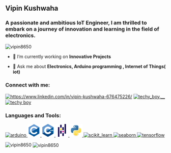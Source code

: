 <h2 align="left">Vipin Kushwaha</h2>
<h3 align="left">A passionate and ambitious IoT Engineer, I am thrilled to embark on a journey of innovation and learning in the field of electronics.</h3>

<p align="left"> <img src="https://komarev.com/ghpvc/?username=vipin8650&label=Profile%20views&color=0e75b6&style=flat" alt="vipin8650" /> </p>

- 🔭 I’m currently working on **Innovative Projects**

- 💬 Ask me about **Electronics, Arduino programming , Internet of Things( iot)**

<h3 align="left">Connect with me:</h3>
<p align="left">
<a href="https://linkedin.com/in/https://www.linkedin.com/in/vipin-kushwaha-676475226/" target="blank"><img align="center" src="https://raw.githubusercontent.com/rahuldkjain/github-profile-readme-generator/master/src/images/icons/Social/linked-in-alt.svg" alt="https://www.linkedin.com/in/vipin-kushwaha-676475226/" height="30" width="40" /></a>
<a href="https://instagram.com/techy_boy.__" target="blank"><img align="center" src="https://raw.githubusercontent.com/rahuldkjain/github-profile-readme-generator/master/src/images/icons/Social/instagram.svg" alt="techy_boy.__" height="30" width="40" /></a>
<a href="https://www.youtube.com/c/techy boy" target="blank"><img align="center" src="https://raw.githubusercontent.com/rahuldkjain/github-profile-readme-generator/master/src/images/icons/Social/youtube.svg" alt="techy boy" height="30" width="40" /></a>
</p>

<h3 align="left">Languages and Tools:</h3>
<p align="left"> <a href="https://www.arduino.cc/" target="_blank" rel="noreferrer"> <img src="https://cdn.worldvectorlogo.com/logos/arduino-1.svg" alt="arduino" width="40" height="40"/> </a> <a href="https://www.cprogramming.com/" target="_blank" rel="noreferrer"> <img src="https://raw.githubusercontent.com/devicons/devicon/master/icons/c/c-original.svg" alt="c" width="40" height="40"/> </a> <a href="https://www.w3schools.com/cpp/" target="_blank" rel="noreferrer"> <img src="https://raw.githubusercontent.com/devicons/devicon/master/icons/cplusplus/cplusplus-original.svg" alt="cplusplus" width="40" height="40"/> </a> <a href="https://pandas.pydata.org/" target="_blank" rel="noreferrer"> <img src="https://raw.githubusercontent.com/devicons/devicon/2ae2a900d2f041da66e950e4d48052658d850630/icons/pandas/pandas-original.svg" alt="pandas" width="40" height="40"/> </a> <a href="https://www.python.org" target="_blank" rel="noreferrer"> <img src="https://raw.githubusercontent.com/devicons/devicon/master/icons/python/python-original.svg" alt="python" width="40" height="40"/> </a> <a href="https://scikit-learn.org/" target="_blank" rel="noreferrer"> <img src="https://upload.wikimedia.org/wikipedia/commons/0/05/Scikit_learn_logo_small.svg" alt="scikit_learn" width="40" height="40"/> </a> <a href="https://seaborn.pydata.org/" target="_blank" rel="noreferrer"> <img src="https://seaborn.pydata.org/_images/logo-mark-lightbg.svg" alt="seaborn" width="40" height="40"/> </a> <a href="https://www.tensorflow.org" target="_blank" rel="noreferrer"> <img src="https://www.vectorlogo.zone/logos/tensorflow/tensorflow-icon.svg" alt="tensorflow" width="40" height="40"/> </a> </p>

<p><img align="left" src="https://github-readme-stats.vercel.app/api/top-langs?username=vipin8650&show_icons=true&locale=en&layout=compact" alt="vipin8650" /></p>

<p>&nbsp;<img align="center" src="https://github-readme-stats.vercel.app/api?username=vipin8650&show_icons=true&locale=en" alt="vipin8650" /></p>
